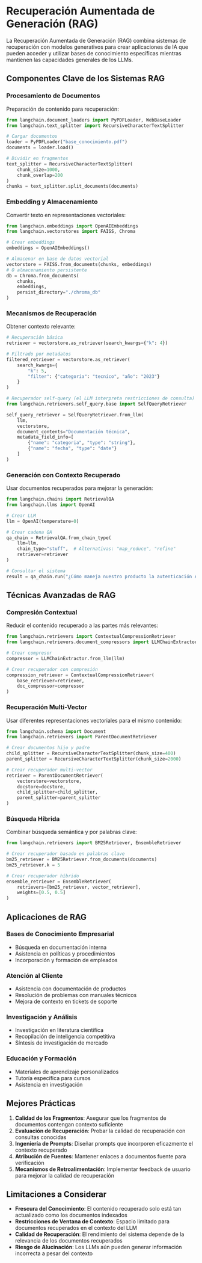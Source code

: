 # Recuperación Aumentada de Generación (RAG)

La Recuperación Aumentada de Generación (RAG) combina sistemas de recuperación con modelos generativos para crear aplicaciones de IA que pueden acceder y utilizar bases de conocimiento específicas mientras mantienen las capacidades generales de los LLMs.

## Componentes Clave de los Sistemas RAG

### Procesamiento de Documentos
Preparación de contenido para recuperación:

```python
from langchain.document_loaders import PyPDFLoader, WebBaseLoader
from langchain.text_splitter import RecursiveCharacterTextSplitter

# Cargar documentos
loader = PyPDFLoader("base_conocimiento.pdf")
documents = loader.load()

# Dividir en fragmentos
text_splitter = RecursiveCharacterTextSplitter(
    chunk_size=1000,
    chunk_overlap=200
)
chunks = text_splitter.split_documents(documents)
```

### Embedding y Almacenamiento
Convertir texto en representaciones vectoriales:

```python
from langchain.embeddings import OpenAIEmbeddings
from langchain.vectorstores import FAISS, Chroma

# Crear embeddings
embeddings = OpenAIEmbeddings()

# Almacenar en base de datos vectorial
vectorstore = FAISS.from_documents(chunks, embeddings)
# O almacenamiento persistente
db = Chroma.from_documents(
    chunks, 
    embeddings,
    persist_directory="./chroma_db"
)
```

### Mecanismos de Recuperación
Obtener contexto relevante:

```python
# Recuperación básica
retriever = vectorstore.as_retriever(search_kwargs={"k": 4})

# Filtrado por metadatos
filtered_retriever = vectorstore.as_retriever(
    search_kwargs={
        "k": 5,
        "filter": {"categoria": "tecnico", "año": "2023"}
    }
)

# Recuperador self-query (el LLM interpreta restricciones de consulta)
from langchain.retrievers.self_query.base import SelfQueryRetriever

self_query_retriever = SelfQueryRetriever.from_llm(
    llm,
    vectorstore,
    document_contents="Documentación técnica",
    metadata_field_info=[
        {"name": "categoria", "type": "string"},
        {"name": "fecha", "type": "date"}
    ]
)
```

### Generación con Contexto Recuperado
Usar documentos recuperados para mejorar la generación:

```python
from langchain.chains import RetrievalQA
from langchain.llms import OpenAI

# Crear LLM
llm = OpenAI(temperature=0)

# Crear cadena QA
qa_chain = RetrievalQA.from_chain_type(
    llm=llm,
    chain_type="stuff",  # Alternativas: "map_reduce", "refine"
    retriever=retriever
)

# Consultar el sistema
result = qa_chain.run("¿Cómo maneja nuestro producto la autenticación API?")
```

## Técnicas Avanzadas de RAG

### Compresión Contextual
Reducir el contenido recuperado a las partes más relevantes:

```python
from langchain.retrievers import ContextualCompressionRetriever
from langchain.retrievers.document_compressors import LLMChainExtractor

# Crear compresor
compressor = LLMChainExtractor.from_llm(llm)

# Crear recuperador con compresión
compression_retriever = ContextualCompressionRetriever(
    base_retriever=retriever,
    doc_compressor=compressor
)
```

### Recuperación Multi-Vector
Usar diferentes representaciones vectoriales para el mismo contenido:

```python
from langchain.schema import Document
from langchain.retrievers import ParentDocumentRetriever

# Crear documentos hijo y padre
child_splitter = RecursiveCharacterTextSplitter(chunk_size=400)
parent_splitter = RecursiveCharacterTextSplitter(chunk_size=2000)

# Crear recuperador multi-vector
retriever = ParentDocumentRetriever(
    vectorstore=vectorstore,
    docstore=docstore,
    child_splitter=child_splitter,
    parent_splitter=parent_splitter
)
```

### Búsqueda Híbrida
Combinar búsqueda semántica y por palabras clave:

```python
from langchain.retrievers import BM25Retriever, EnsembleRetriever

# Crear recuperador basado en palabras clave
bm25_retriever = BM25Retriever.from_documents(documents)
bm25_retriever.k = 5

# Crear recuperador híbrido
ensemble_retriever = EnsembleRetriever(
    retrievers=[bm25_retriever, vector_retriever],
    weights=[0.5, 0.5]
)
```

## Aplicaciones de RAG

### Bases de Conocimiento Empresarial
- Búsqueda en documentación interna
- Asistencia en políticas y procedimientos
- Incorporación y formación de empleados

### Atención al Cliente
- Asistencia con documentación de productos
- Resolución de problemas con manuales técnicos
- Mejora de contexto en tickets de soporte

### Investigación y Análisis
- Investigación en literatura científica
- Recopilación de inteligencia competitiva
- Síntesis de investigación de mercado

### Educación y Formación
- Materiales de aprendizaje personalizados
- Tutoría específica para cursos
- Asistencia en investigación

## Mejores Prácticas

1. **Calidad de los Fragmentos**: Asegurar que los fragmentos de documentos contengan contexto suficiente
2. **Evaluación de Recuperación**: Probar la calidad de recuperación con consultas conocidas
3. **Ingeniería de Prompts**: Diseñar prompts que incorporen eficazmente el contexto recuperado
4. **Atribución de Fuentes**: Mantener enlaces a documentos fuente para verificación
5. **Mecanismos de Retroalimentación**: Implementar feedback de usuario para mejorar la calidad de recuperación

## Limitaciones a Considerar

- **Frescura del Conocimiento**: El contenido recuperado solo está tan actualizado como los documentos indexados
- **Restricciones de Ventana de Contexto**: Espacio limitado para documentos recuperados en el contexto del LLM
- **Calidad de Recuperación**: El rendimiento del sistema depende de la relevancia de los documentos recuperados
- **Riesgo de Alucinación**: Los LLMs aún pueden generar información incorrecta a pesar del contexto